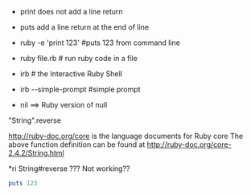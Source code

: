 * print does not add a line return
* puts add a line return at the end of line


* ruby -e 'print 123'  #puts 123 from command line
* ruby file.rb # run ruby code in a file
* irb # the Interactive Ruby Shell
* irb --simple-prompt #simple prompt
* nil ==> Ruby version of null

"String".reverse

http://ruby-doc.org/core is the language documents for Ruby core
The above function definition can be found at http://ruby-doc.org/core-2.4.2/String.html

*ri String#reverse ??? Not working??

```ruby
puts 123
